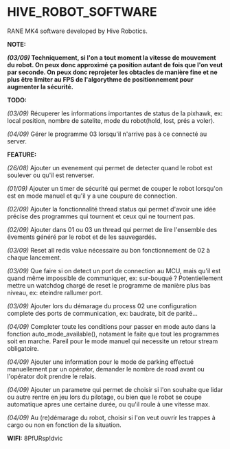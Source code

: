 # HIVE_ROBOT_SOFTWARE

RANE MK4 software developed by Hive Robotics.

**NOTE:**

***(03/09)* Techniquement, si l'on a tout moment la vitesse de mouvement du robot. On peux donc approximé ça position autant de fois que l'on veut par seconde. On peux donc reprojeter les obtacles de manière fine et ne plus être limiter au FPS de l'algorythme de positionnement pour augmenter la sécurité.**

**TODO:**

*(03/09)* Récuperer les informations importantes de status de la pixhawk, ex: local position, nombre de satelite, mode du robot(hold, lost, prés a voler).

*(04/09)* Gérer le programme 03 lorsqu'il n'arrive pas à ce connecté au server.

**FEATURE:**

*(26/08)* Ajouter un evenement qui permet de detecter quand le robot est soulever ou qu'il est renverser.

*(01/09)* Ajouter un timer de sécurité qui permet de couper le robot lorsqu'on est en mode manuel et qu'il y a une coupure de connection.

*(02/09)* Ajouter la fonctionnalité thread status qui permet d'avoir une idée précise des programmes qui tournent et ceux qui ne tournent pas.

*(02/09)* Ajouter dans 01 ou 03 un thread qui permet de lire l'ensemble des êvements généré par le robot et de les sauvegardés.

*(03/09)* Reset all redis value nécessaire au bon fonctionnement de 02 à chaque lancement.

*(03/09)* Que faire si on detect un port de connection au MCU, mais qu'il est quand même impossible de communiquer, ex: sur-bouqué ? Potentiellement mettre un watchdog chargé de reset le programme de manière plus bas niveau, ex: eteindre rallumer port.

*(03/09)* Ajouter lors du démarage du process 02 une configuration complete des ports de communication, ex: baudrate, bit de parité... 

*(04/09)* Completer toute les conditions pour passer en mode auto dans la fonction auto_mode_available(), notament le faite que tout les programmes soit en marche. Pareil pour le mode manuel qui necessite un retour stream obligatoire.

*(04/09)* Ajouter une information pour le mode de parking effectué manuellement par un opérator, demander le nombre de road avant ou l'opérator doit prendre le relais.

*(04/09)* Ajouter un parametre qui permet de choisir si l'on souhaite que lidar ou autre rentre en jeu lors du pilotage, ou bien que le robot se coupe automatique apres une certaine durée, ou qu'il roule à une vitesse max.

*(04/09)* Au (re)démarage du robot, choisir si l'on veut ouvrir les trappes à cargo ou non en fonction de la situation.

**WIFI:** 8PfURsp!dvic

